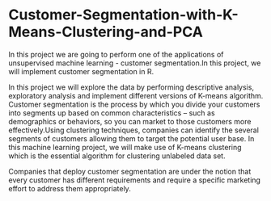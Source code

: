 # Customer-Segmentation-with-K-Means-Clustering-and-PCA

In this project we are going to perform one of the applications of unsupervised machine learning - customer segmentation.In this project, we will implement customer segmentation in R.

In this project we will explore the data by performing descriptive analysis, exploratory analysis and implement different versions of K-means algorithm.
Customer segmentation is the process by which you divide your customers into segments up based on common characteristics – such as demographics or behaviors, so you can market to those customers more effectively.Using clustering techniques, companies can identify the several segments of customers allowing them to target the potential user base. In this machine learning project, we will make use of K-means clustering which is the essential algorithm for clustering unlabeled data set.

Companies that deploy customer segmentation are under the notion that every customer has different requirements and require a specific marketing effort to address them appropriately.
